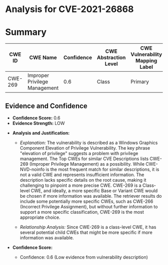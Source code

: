 # Analysis for CVE-2021-26868

# Summary
| CWE ID | CWE Name | Confidence | CWE Abstraction Level | CWE Vulnerability Mapping Label | CWE-Vulnerability Mapping Notes |
|---|---|---|---|---|---|
| CWE-269 | Improper Privilege Management | 0.6 | Class | Primary | Allowed-with-Review |

## Evidence and Confidence

*   **Confidence Score:** 0.6
*   **Evidence Strength:** LOW

- **Analysis and Justification:**
  - *Explanation:* The vulnerability is described as a Windows Graphics Component Elevation of Privilege Vulnerability. The key phrase "elevation of privilege" suggests a problem with privilege management. The Top CWEs for similar CVE Descriptions lists CWE-269 (Improper Privilege Management) as a possibility. While CWE-NVD-noinfo is the most frequent match for similar descriptions, it is not a valid CWE and represents insufficient information. The description lacks specific details on the root cause, making it challenging to pinpoint a more precise CWE. CWE-269 is a Class-level CWE, and ideally, a more specific Base or Variant CWE would be chosen if more information was available. The retriever results do include some potentially more specific CWEs, such as CWE-266 (Incorrect Privilege Assignment), but without further information to support a more specific classification, CWE-269 is the most appropriate choice.
  
  - *Relationship Analysis:* Since CWE-269 is a class-level CWE, it has several potential child CWEs that might be more specific if more information was available.

- **Confidence Score:**
  - Confidence: 0.6 (Low evidence from vulnerability description)